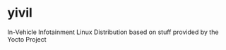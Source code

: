 yivil
=====

In-Vehicle Infotainment Linux Distribution based on stuff provided by the Yocto Project